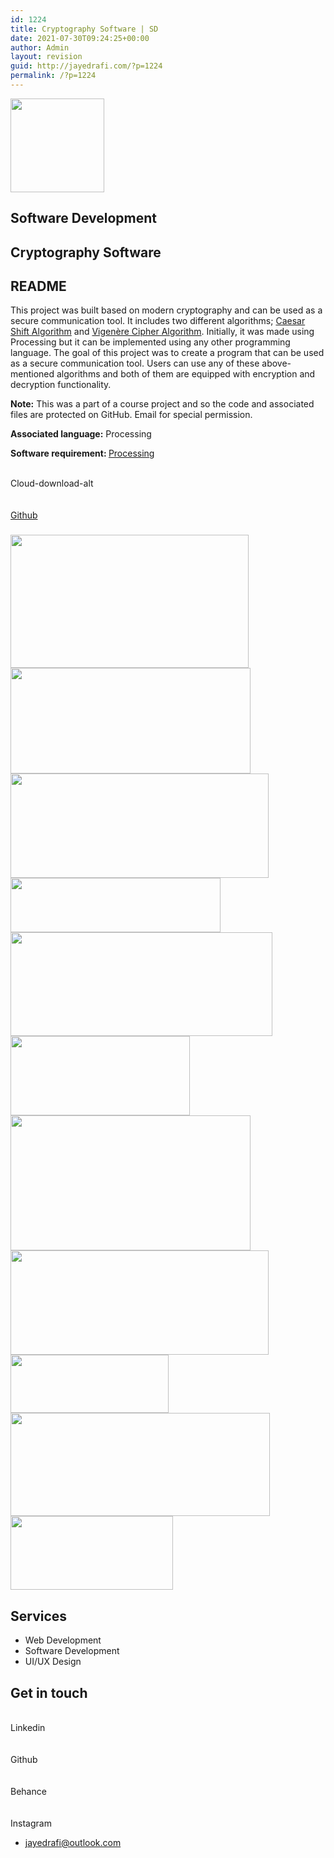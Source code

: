 ```yaml
---
id: 1224
title: Cryptography Software | SD
date: 2021-07-30T09:24:25+00:00
author: Admin
layout: revision
guid: http://jayedrafi.com/?p=1224
permalink: /?p=1224
---
```

<img width="150" height="150" src="http://jayedrafi.com/wp-content/uploads/2021/07/My-Post-3-150x150.png" alt="" loading="lazy" srcset="http://jayedrafi.com/wp-content/uploads/2021/07/My-Post-3-150x150.png 150w, http://jayedrafi.com/wp-content/uploads/2021/07/My-Post-3-300x300.png 300w, http://jayedrafi.com/wp-content/uploads/2021/07/My-Post-3-1024x1024.png 1024w, http://jayedrafi.com/wp-content/uploads/2021/07/My-Post-3-768x768.png 768w, http://jayedrafi.com/wp-content/uploads/2021/07/My-Post-3.png 1080w" sizes="(max-width: 150px) 100vw, 150px" /> 

## Software Development

## Cryptography Software

## README

This project was built based on modern cryptography and can be used as a secure communication tool. It includes two different algorithms;&nbsp;<a href="https://en.wikipedia.org/wiki/Caesar_cipher" target="_blank" rel="noopener">Caesar Shift Algorithm</a>&nbsp;and&nbsp;<a href="https://en.wikipedia.org/wiki/Vigen%C3%A8re_cipher" target="_blank" rel="noopener">Vigenère Cipher Algorithm</a>. Initially, it was made using Processing but it can be implemented using any other programming language. The goal of this project was to create a program that can be used as a secure communication tool. Users can use any of these above-mentioned algorithms and both of them are equipped with encryption and decryption functionality.

**Note:** This was a part of a course project and so the code and associated files are protected on GitHub. Email for special permission.

**Associated language:** Processing

<b style="font-style: inherit;">Software requirement: </b><a href="https://processing.org" target="_blank" rel="noopener">Processing</a>

<a target="_blank" rel="noopener"><br /> Cloud-download-alt<br /> </a>  
<a href="https://github.com/JayedRafiProjects/cryptography-software" target="_blank" rel="noopener"><br /> Github<br /> </a>

### <Interface/>

<img width="381" height="213" src="http://jayedrafi.com/wp-content/uploads/2021/07/1.png" alt="" loading="lazy" srcset="http://jayedrafi.com/wp-content/uploads/2021/07/1.png 381w, http://jayedrafi.com/wp-content/uploads/2021/07/1-300x168.png 300w" sizes="(max-width: 381px) 100vw, 381px" />  
<img width="384" height="169" src="http://jayedrafi.com/wp-content/uploads/2021/07/Screenshot-2021-07-30-at-3.28.53-AM.png" alt="" loading="lazy" srcset="http://jayedrafi.com/wp-content/uploads/2021/07/Screenshot-2021-07-30-at-3.28.53-AM.png 384w, http://jayedrafi.com/wp-content/uploads/2021/07/Screenshot-2021-07-30-at-3.28.53-AM-300x132.png 300w" sizes="(max-width: 384px) 100vw, 384px" />  
<img width="413" height="167" src="http://jayedrafi.com/wp-content/uploads/2021/07/Screenshot-2021-07-30-at-3.40.05-AM.png" alt="" loading="lazy" srcset="http://jayedrafi.com/wp-content/uploads/2021/07/Screenshot-2021-07-30-at-3.40.05-AM.png 413w, http://jayedrafi.com/wp-content/uploads/2021/07/Screenshot-2021-07-30-at-3.40.05-AM-300x121.png 300w" sizes="(max-width: 413px) 100vw, 413px" />  
<img width="336" height="87" src="http://jayedrafi.com/wp-content/uploads/2021/07/Screenshot-2021-07-30-at-3.41.22-AM.png" alt="" loading="lazy" srcset="http://jayedrafi.com/wp-content/uploads/2021/07/Screenshot-2021-07-30-at-3.41.22-AM.png 336w, http://jayedrafi.com/wp-content/uploads/2021/07/Screenshot-2021-07-30-at-3.41.22-AM-300x78.png 300w" sizes="(max-width: 336px) 100vw, 336px" />  
<img width="419" height="166" src="http://jayedrafi.com/wp-content/uploads/2021/07/Screenshot-2021-07-30-at-3.42.48-AM.png" alt="" loading="lazy" srcset="http://jayedrafi.com/wp-content/uploads/2021/07/Screenshot-2021-07-30-at-3.42.48-AM.png 419w, http://jayedrafi.com/wp-content/uploads/2021/07/Screenshot-2021-07-30-at-3.42.48-AM-300x119.png 300w" sizes="(max-width: 419px) 100vw, 419px" />  
<img width="287" height="127" src="http://jayedrafi.com/wp-content/uploads/2021/07/Screenshot-2021-07-30-at-3.43.41-AM.png" alt="" loading="lazy" />  
<img width="384" height="216" src="http://jayedrafi.com/wp-content/uploads/2021/07/Screenshot-2021-07-30-at-3.45.12-AM.png" alt="" loading="lazy" srcset="http://jayedrafi.com/wp-content/uploads/2021/07/Screenshot-2021-07-30-at-3.45.12-AM.png 384w, http://jayedrafi.com/wp-content/uploads/2021/07/Screenshot-2021-07-30-at-3.45.12-AM-300x169.png 300w" sizes="(max-width: 384px) 100vw, 384px" />  
<img width="413" height="167" src="http://jayedrafi.com/wp-content/uploads/2021/07/Screenshot-2021-07-30-at-3.40.05-AM.png" alt="" loading="lazy" srcset="http://jayedrafi.com/wp-content/uploads/2021/07/Screenshot-2021-07-30-at-3.40.05-AM.png 413w, http://jayedrafi.com/wp-content/uploads/2021/07/Screenshot-2021-07-30-at-3.40.05-AM-300x121.png 300w" sizes="(max-width: 413px) 100vw, 413px" />  
<img width="253" height="93" src="http://jayedrafi.com/wp-content/uploads/2021/07/Screenshot-2021-07-30-at-3.47.54-AM.png" alt="" loading="lazy" />  
<img width="415" height="165" src="http://jayedrafi.com/wp-content/uploads/2021/07/Screenshot-2021-07-30-at-3.48.56-AM.png" alt="" loading="lazy" srcset="http://jayedrafi.com/wp-content/uploads/2021/07/Screenshot-2021-07-30-at-3.48.56-AM.png 415w, http://jayedrafi.com/wp-content/uploads/2021/07/Screenshot-2021-07-30-at-3.48.56-AM-300x119.png 300w" sizes="(max-width: 415px) 100vw, 415px" />  
<img width="260" height="118" src="http://jayedrafi.com/wp-content/uploads/2021/07/Screenshot-2021-07-30-at-3.49.46-AM.png" alt="" loading="lazy" /> 

## Services

  * Web Development 
  * Software Development 
  * UI/UX Design 

## Get in touch

<a target="_blank" rel="noopener"><br /> Linkedin<br /> </a>  
<a target="_blank" rel="noopener"><br /> Github<br /> </a>  
<a target="_blank" rel="noopener"><br /> Behance<br /> </a>  
<a target="_blank" rel="noopener"><br /> Instagram<br /> </a>

  * jayedrafi@outlook.com